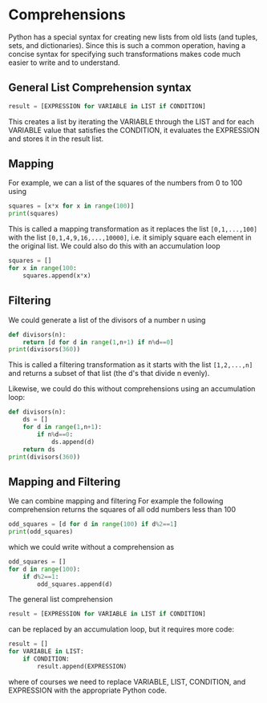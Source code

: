# Comprehensions
Python has a special syntax for creating new lists from old lists (and tuples, sets, and dictionaries).
Since this is such a common operation, having a concise syntax for specifying such transformations
makes code much easier to write and to understand.

## General List Comprehension syntax
``` python
result = [EXPRESSION for VARIABLE in LIST if CONDITION]
```
This creates a list by iterating the VARIABLE through the LIST
and for each VARIABLE value that satisfies the CONDITION,
it evaluates the EXPRESSION and stores it in the result list.

## Mapping
For example, we can a list of the squares of the numbers from 0 to 100 using
``` python
squares = [x*x for x in range(100)]
print(squares)
```
This is called a mapping transformation as it replaces the list ```[0,1,...,100]```
with the list ```[0,1,4,9,16,...,10000]```, i.e. it simiply square each element in the original list.
We could also do this with an accumulation loop
``` python
squares = []
for x in range(100:
    squares.append(x*x)
```

## Filtering
We could generate a list of the divisors of a number n using
``` python
def divisors(n):
    return [d for d in range(1,n+1) if n%d==0]
print(divisors(360))
```
This is called a filtering transformation as it starts with the list ```[1,2,...,n]```
and returns a subset of that list (the d's that divide n evenly).

Likewise, we could do this without comprehensions using an accumulation loop:
``` python
def divisors(n):
    ds = []
    for d in range(1,n+1):
        if n%d==0:
            ds.append(d)
    return ds
print(divisors(360))
```

## Mapping and Filtering
We can combine mapping and filtering
For example the following comprehension returns the squares of all odd numbers less than 100
``` python
odd_squares = [d for d in range(100) if d%2==1]
print(odd_squares)
```
which we could write without a comprehension as
``` python
odd_squares = []
for d in range(100):
    if d%2==1:
        odd_squares.append(d)
```

The general list comprehension
``` python
result = [EXPRESSION for VARIABLE in LIST if CONDITION]
```
can be replaced by an accumulation loop, but it requires more code:
``` python
result = []
for VARIABLE in LIST:
    if CONDITION:
        result.append(EXPRESSION)
```
where of courses we need to replace VARIABLE, LIST, CONDITION, and EXPRESSION
with the appropriate Python code.



